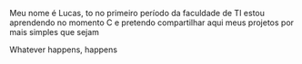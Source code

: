 Meu nome é Lucas, to no primeiro período da faculdade de TI
estou aprendendo no momento C e pretendo compartilhar aqui meus projetos
por mais simples que sejam

Whatever happens, happens
